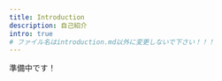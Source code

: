 ```yaml
---
title: Introduction
description: 自己紹介
intro: true
# ファイル名はintroduction.md以外に変更しないで下さい！！！
---
```


<div class="text-center">準備中です！</div>
